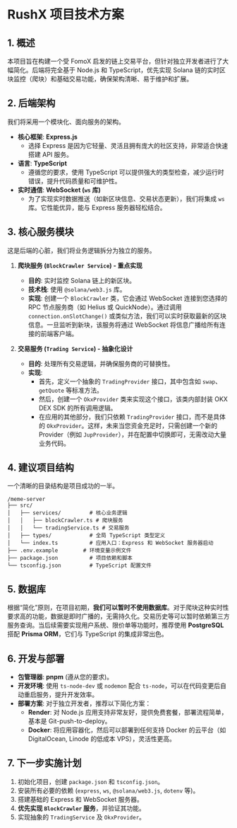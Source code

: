 # RushX 项目技术方案

## 1. 概述

本项目旨在构建一个受 FomoX 启发的链上交易平台，但针对独立开发者进行了大幅简化。后端将完全基于 Node.js 和 TypeScript，优先实现 Solana 链的实时区块监控（爬块）和基础交易功能，确保架构清晰、易于维护和扩展。

## 2. 后端架构

我们将采用一个模块化、面向服务的架构。

*   **核心框架**: **Express.js**
    *   选择 Express 是因为它轻量、灵活且拥有庞大的社区支持，非常适合快速搭建 API 服务。
*   **语言**: **TypeScript**
    *   遵循您的要求，使用 TypeScript 可以提供强大的类型检查，减少运行时错误，提升代码质量和可维护性。
*   **实时通信**: **WebSocket (`ws` 库)**
    *   为了实现实时数据推送（如新区块信息、交易状态更新），我们将集成 `ws` 库。它性能优异，能与 Express 服务器轻松结合。

## 3. 核心服务模块

这是后端的心脏，我们将业务逻辑拆分为独立的服务。

1.  **爬块服务 (`BlockCrawler Service`) - 重点实现**
    *   **目的**: 实时监控 Solana 链上的新区块。
    *   **技术栈**: 使用 `@solana/web3.js` 库。
    *   **实现**: 创建一个 `BlockCrawler` 类，它会通过 WebSocket 连接到您选择的 RPC 节点服务商（如 Helius 或 QuickNode）。通过调用 `connection.onSlotChange()` 或类似方法，我们可以实时获取最新的区块信息。一旦监听到新块，该服务将通过 WebSocket 将信息广播给所有连接的前端客户端。

2.  **交易服务 (`Trading Service`) - 抽象化设计**
    *   **目的**: 处理所有交易逻辑，并确保服务商的可替换性。
    *   **实现**: 
        *   首先，定义一个抽象的 `TradingProvider` 接口，其中包含如 `swap`、`getQuote` 等标准方法。
        *   然后，创建一个 `OkxProvider` 类来实现这个接口，该类内部封装 OKX DEX SDK 的所有调用逻辑。
        *   在应用的其他部分，我们只依赖 `TradingProvider` 接口，而不是具体的 `OkxProvider`。这样，未来当您资金充足时，只需创建一个新的 Provider（例如 `JupProvider`），并在配置中切换即可，无需改动大量业务代码。

## 4. 建议项目结构

一个清晰的目录结构是项目成功的一半。

```
/meme-server
├── src/
│   ├── services/         # 核心业务逻辑
│   │   ├── blockCrawler.ts # 爬块服务
│   │   └── tradingService.ts # 交易服务
│   ├── types/            # 全局 TypeScript 类型定义
│   └── index.ts          # 应用入口：Express 和 WebSocket 服务器启动
├── .env.example        # 环境变量示例文件
├── package.json          # 项目依赖和脚本
└── tsconfig.json         # TypeScript 配置文件
```

## 5. 数据库

根据“简化”原则，在项目初期，**我们可以暂时不使用数据库**。对于爬块这种实时性要求高的功能，数据是即时广播的，无需持久化。交易历史等可以暂时依赖第三方服务查询。当后续需要实现用户系统、限价单等功能时，推荐使用 **PostgreSQL** 搭配 **Prisma ORM**，它们与 TypeScript 的集成非常出色。

## 6. 开发与部署

*   **包管理器**: **pnpm** (遵从您的要求)。
*   **开发环境**: 使用 `ts-node-dev` 或 `nodemon` 配合 `ts-node`，可以在代码变更后自动重启服务，提升开发效率。
*   **部署方案**: 对于独立开发者，推荐以下简化方案：
    *   **Render**: 对 Node.js 应用支持非常友好，提供免费套餐，部署流程简单，基本是 Git-push-to-deploy。
    *   **Docker**: 将应用容器化，然后可以部署到任何支持 Docker 的云平台（如 DigitalOcean, Linode 的低成本 VPS），灵活性更高。

## 7. 下一步实施计划

1.  初始化项目，创建 `package.json` 和 `tsconfig.json`。
2.  安装所有必要的依赖 (`express`, `ws`, `@solana/web3.js`, `dotenv` 等)。
3.  搭建基础的 Express 和 WebSocket 服务器。
4.  **优先实现 `BlockCrawler` 服务**，并验证其功能。
5.  实现抽象的 `TradingService` 及 `OkxProvider`。
